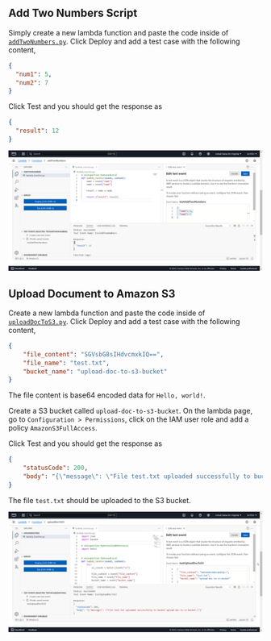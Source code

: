 ## Add Two Numbers Script

Simply create a new lambda function and paste the code inside of [`addTwoNumbers.py`](addTwoNumbers.py). Click Deploy and add a test case with the following content, 

```json
{
  "num1": 5,
  "num2": 7
}
```

Click Test and you should get the response as 

```json
{
  "result": 12
}
```

![Add Two Numbers Test](addTwoNumbersTest.png)

## Upload Document to Amazon S3

Create a new lambda function and paste the code inside of [`uploadDocToS3.py`](uploadDocToS3.py). Click Deploy and add a test case with the following content, 

```json
{
    "file_content": "SGVsbG8sIHdvcmxkIQ==",
    "file_name": "test.txt",
    "bucket_name": "upload-doc-to-s3-bucket"
}
```

The file content is base64 encoded data for `Hello, world!`.

Create a S3 bucket called `upload-doc-to-s3-bucket`. On the lambda page, go to `Configuration > Permissions`, click on the IAM user role and add a policy `AmazonS3FullAccess`.

Click Test and you should get the response as 

```json
{
    "statusCode": 200,
    "body": "{\"message\": \"File test.txt uploaded successfully to bucket upload-doc-to-s3-bucket.\"}"
}
```

The file `test.txt` should be uploaded to the S3 bucket.

![Upload Document to Amazon S3 Test](uploadDocToS3Test.png)
